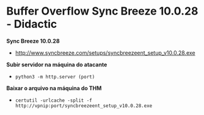 # Buffer Overflow Sync Breeze 10.0.28 - Didactic

**Sync Breeze 10.0.28**
- http://www.syncbreeze.com/setups/syncbreezeent_setup_v10.0.28.exe

**Subir servidor na máquina do atacante**
- ```python3 -m http.server (port)```

**Baixar o arquivo na máquina do THM**
- ```certutil -urlcache -split -f http://vpnip:port/syncbreezeent_setup_v10.0.28.exe```
